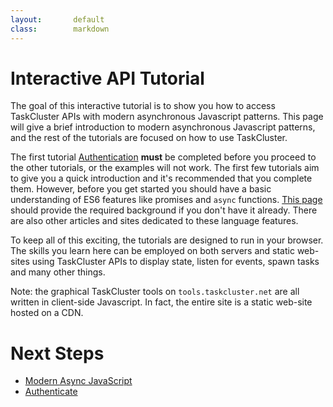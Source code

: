```yaml
---
layout:       default
class:        markdown
---
```


Interactive API Tutorial
========================

The goal of this interactive tutorial is to show you how to access TaskCluster
APIs with modern asynchronous Javascript patterns. This page will give a brief
introduction to modern asynchronous Javascript patterns, and the rest of the
tutorials are focused on how to use TaskCluster.

The first tutorial [Authentication](authenticate) **must** be completed before
you proceed to the other tutorials, or the examples will not work. The first
few tutorials aim to give you a quick introduction and it's recommended that
you complete them.  However, before you get started you should have a basic
understanding of ES6 features like promises and `async` functions. [This
page](async-javascript) should provide the required background if you don't
have it already. There are also other articles and sites dedicated to these
language features.

To keep all of this exciting, the tutorials are designed to run in your browser.
The skills you learn here can be employed on both servers and static web-sites
using TaskCluster APIs to display state, listen for events, spawn tasks and many
other things.

Note: the graphical TaskCluster tools on `tools.taskcluster.net` are all
written in client-side Javascript. In fact, the entire site is a static
web-site hosted on a CDN.

# Next Steps

* [Modern Async JavaScript](async-javascript)
* [Authenticate](authenticate)
